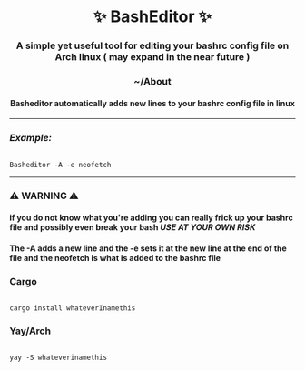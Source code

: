 <h1 align="center"> ✨ BashEditor ✨ </h1>

<h3 align="center">A simple yet useful tool for editing your bashrc config file on Arch linux ( may expand in the near future ) </h3>

<h3 align="center"> ~/About </h3>

<h4 align="center"> Basheditor automatically adds new lines to your bashrc config file in linux</h4>

-------------------------------------------------------------------------------------------------------

### *Example:*
```

Basheditor -A -e neofetch

```

---------------------------------

### ⚠️ WARNING ⚠️

#### if you do not know what you're adding you can really frick up your bashrc file and possibly even break your bash *USE AT YOUR OWN RISK*

#### The -A adds a new line and the -e sets it at the new line at the end of the file and the neofetch is what is added to the bashrc file 

### Cargo
```

cargo install whateverInamethis

```

### Yay/Arch


```

yay -S whateverinamethis

```
